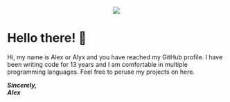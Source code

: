 <p align="center">
 <img src="https://alyxshang.boo/spark-cdn/images/site/banner/banner02.png"/>
</p>

# Hello there! :black_heart:

Hi, my name is Alex or Alyx and you have reached my GitHub profile. I have been writing code for 13 years and I am comfortable in multiple programming languages. Feel free to peruse my projects on here.

***Sincerely,***<br/> 
***Alex***
